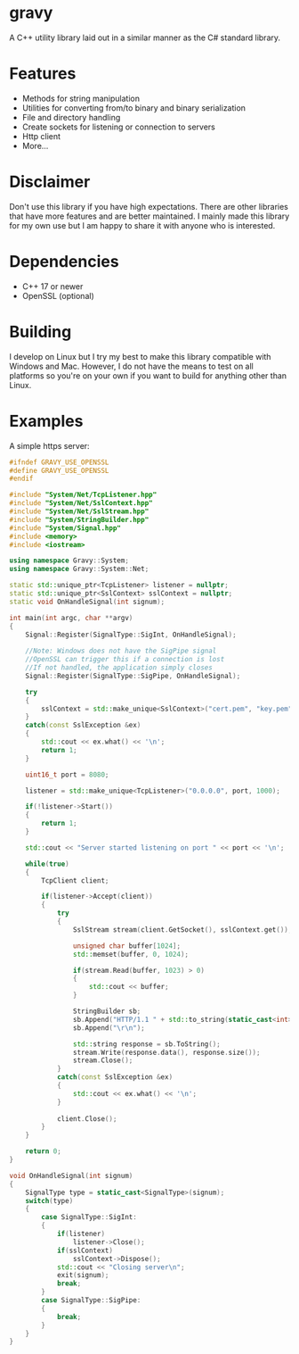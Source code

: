 # gravy
A C++ utility library laid out in a similar manner as the C# standard library.

# Features
- Methods for string manipulation
- Utilities for converting from/to binary and binary serialization
- File and directory handling
- Create sockets for listening or connection to servers
- Http client
- More...

# Disclaimer
Don't use this library if you have high expectations. There are other libraries that have more features and are better maintained. I mainly made this library for my own use but I am happy to share it with anyone who is interested.

# Dependencies
- C++ 17 or newer
- OpenSSL (optional)

# Building
I develop on Linux but I try my best to make this library compatible with Windows and Mac. However, I do not have the means to test on all platforms so you're on your own if you want to build for anything other than Linux.

# Examples
A simple https server:
```cpp
#ifndef GRAVY_USE_OPENSSL
#define GRAVY_USE_OPENSSL
#endif

#include "System/Net/TcpListener.hpp"
#include "System/Net/SslContext.hpp"
#include "System/Net/SslStream.hpp"
#include "System/StringBuilder.hpp"
#include "System/Signal.hpp"
#include <memory>
#include <iostream>

using namespace Gravy::System;
using namespace Gravy::System::Net;

static std::unique_ptr<TcpListener> listener = nullptr;
static std::unique_ptr<SslContext> sslContext = nullptr;
static void OnHandleSignal(int signum);

int main(int argc, char **argv)
{
    Signal::Register(SignalType::SigInt, OnHandleSignal);
    
    //Note: Windows does not have the SigPipe signal
    //OpenSSL can trigger this if a connection is lost
    //If not handled, the application simply closes
    Signal::Register(SignalType::SigPipe, OnHandleSignal);

    try
    {
        sslContext = std::make_unique<SslContext>("cert.pem", "key.pem");
    }
    catch(const SslException &ex)
    {
        std::cout << ex.what() << '\n';
        return 1;
    }

    uint16_t port = 8080;

    listener = std::make_unique<TcpListener>("0.0.0.0", port, 1000);

    if(!listener->Start())
    {
        return 1;
    }

    std::cout << "Server started listening on port " << port << '\n';

    while(true)
    {
        TcpClient client;

        if(listener->Accept(client))
        {
            try
            {
                SslStream stream(client.GetSocket(), sslContext.get());

                unsigned char buffer[1024];
                std::memset(buffer, 0, 1024);

                if(stream.Read(buffer, 1023) > 0)
                {
                    std::cout << buffer;
                }

                StringBuilder sb;
                sb.Append("HTTP/1.1 " + std::to_string(static_cast<int>(200)) + "\r\n");
                sb.Append("\r\n");

                std::string response = sb.ToString();                
                stream.Write(response.data(), response.size());
                stream.Close();
            }
            catch(const SslException &ex)
            {
                std::cout << ex.what() << '\n';
            }
            
            client.Close();
        }
    }

    return 0;
}

void OnHandleSignal(int signum)
{
    SignalType type = static_cast<SignalType>(signum);
    switch(type)
    {
        case SignalType::SigInt:
        {
            if(listener)
                listener->Close();
            if(sslContext)
                sslContext->Dispose();
            std::cout << "Closing server\n";
            exit(signum);
            break;
        }
        case SignalType::SigPipe:
        {
            break;    
        }
    }
}
```